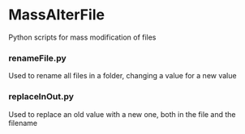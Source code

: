 # MassAlterFile
Python scripts for mass modification of files

### renameFile.py

Used to rename all files in a folder, changing a value for a new value

### replaceInOut.py

Used to replace an old value with a new one, both in the file and the filename
